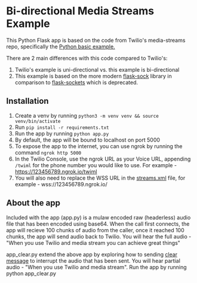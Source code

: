 # Bi-directional Media Streams Example

This Python Flask app is based on the code from Twilio's media-streams repo, specifically the [Python basic example.](https://github.com/twilio/media-streams/tree/master/python/basic)

There are 2 main differences with this code compared to Twilio's:

1. Twilio's example is uni-directional vs. this example is bi-directional
2. This example is based on the more modern [flask-sock](https://github.com/miguelgrinberg/flask-sock) library in comparison to [flask-sockets](https://github.com/heroku-python/flask-sockets) which is deprecated.

## Installation

1. Create a venv by running `python3 -m venv venv && source venv/bin/activate`
2. Run `pip install -r requirements.txt`
3. Run the app by running `python app.py`
4. By default, the app will be bound to localhost on port 5000
5. To expose the app to the internet, you can use ngrok by running the command `ngrok http 5000`
6. In the Twilio Console, use the ngrok URL as your Voice URL, appending `/twiml` for the phone number you would like to use. For example - https://123456789.ngrok.io/twiml
7. You will also need to replace the WSS URL in the [streams.xml](templates/streams.xml) file, for example - wss://123456789.ngrok.io/

## About the app

Included with the app (app.py) is a mulaw encoded raw (headerless) audio file that has been encoded using base64. When the call first connects, the app will recieve 100 chunks of audio from the caller, once it reached 100 chunks, the app will send audio back to Twilio. You will hear the full audio - "When you use Twilio and media stream you can achieve great things"

app_clear.py extend the above app by exploring how to sending [clear message](https://www.twilio.com/docs/voice/twiml/stream#message-clear-to-twilio) to interrupt the audio that has been sent. You will hear partial audio - "When you use Twilio and media stream". Run the app by running python app_clear.py
